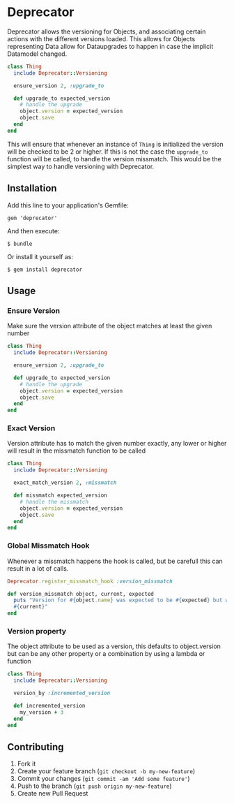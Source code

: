 # Deprecator

Deprecator allows the versioning for Objects, and associating certain actions
with the different versions loaded. This allows for Objects representing Data
allow for Dataupgrades to happen in case the implicit Datamodel changed.

```ruby
class Thing
  include Deprecator::Versioning

  ensure_version 2, :upgrade_to

  def upgrade_to expected_version
    # handle the upgrade
    object.version = expected_version
    object.save
  end
end
```

This will ensure that whenever an instance of ```Thing``` is initialized the
version will be checked to be 2 or higher. If this is not the case the
```upgrade_to``` function will be called, to handle the version missmatch.
This would be the simplest way to handle versioning with Deprecator.

## Installation

Add this line to your application's Gemfile:

    gem 'deprecator'

And then execute:

    $ bundle

Or install it yourself as:

    $ gem install deprecator

## Usage

### Ensure Version

Make sure the version attribute of the object matches at least the given number

```ruby
class Thing
  include Deprecator::Versioning

  ensure_version 2, :upgrade_to

  def upgrade_to expected_version
    # handle the upgrade
    object.version = expected_version
    object.save
  end
end
```

### Exact Version

Version attribute has to match the given number exactly, any lower or higher
will result in the missmatch function to be called

```ruby
class Thing
  include Deprecator::Versioning

  exact_match_version 2, :missmatch

  def missmatch expected_version
    # handle the missmatch
    object.version = expected_version
    object.save
  end
end
```

### Global Missmatch Hook

Whenever a missmatch happens the hook is called, but be carefull this can
result in a lot of calls.

```ruby
Deprecator.register_missmatch_hook :version_missmatch

def version_missmatch object, current, expected
  puts "Version for #{object.name} was expected to be #{expected} but was
  #{current}"
end
```

### Version property

The object attribute to be used as a version, this defaults to object.version
but can be any other property or a combination by using a lambda or function

```ruby
class Thing
  include Deprecator::Versioning

  version_by :incremented_version

  def incremented_version
    my_version + 3
  end
end
```

## Contributing

1. Fork it
2. Create your feature branch (`git checkout -b my-new-feature`)
3. Commit your changes (`git commit -am 'Add some feature'`)
4. Push to the branch (`git push origin my-new-feature`)
5. Create new Pull Request
